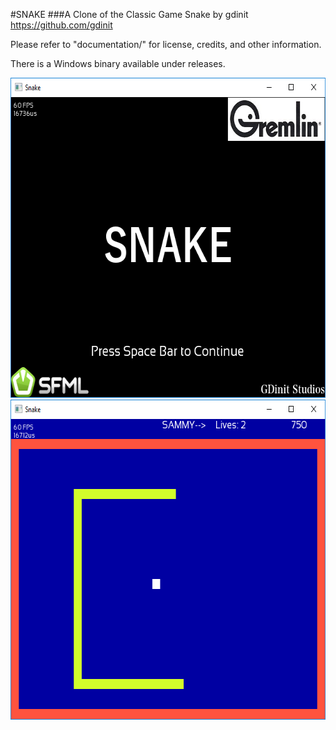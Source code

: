 #SNAKE
###A Clone of the Classic Game Snake by gdinit
https://github.com/gdinit

Please refer to "documentation/" for license, credits, and other information.

There is a Windows binary available under releases.


<img src="extras/github_readme_screenshots/title.png" height="512" alt="TitleScreenshot"/>

<img src="extras/github_readme_screenshots/gameplay.png" height="512" alt="GameplayScreenshot"/> 

